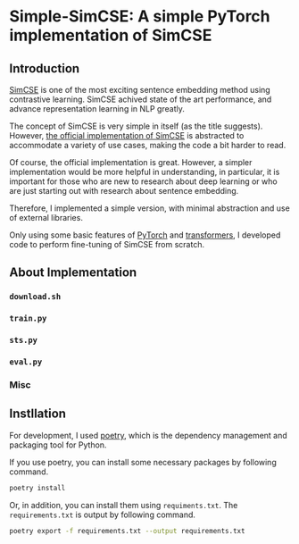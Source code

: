# Simple-SimCSE: A simple PyTorch implementation of SimCSE

## Introduction

[SimCSE](https://aclanthology.org/2021.emnlp-main.552/) is one of the most exciting sentence embedding method using contrastive learning.
SimCSE achived state of the art performance, and advance representation learning in NLP greatly.

The concept of SimCSE is very simple in itself (as the title suggests).
However, [the official implementation of SimCSE](https://github.com/princeton-nlp/SimCSE) is abstracted to accommodate a variety of use cases, making the code a bit harder to read.

Of course, the official implementation is great.
However, a simpler implementation would be more helpful in understanding, in particular, it is important for those who are new to research about deep learning or who are just starting out with research about sentence embedding.

Therefore, I implemented a simple version, with minimal abstraction and use of external libraries.

Only using some basic features of [PyTorch](https://github.com/pytorch/pytorch) and [transformers](https://github.com/huggingface/transformers), I developed code to perform fine-tuning of SimCSE from scratch.


## About Implementation


### `download.sh`

### `train.py`

### `sts.py`

### `eval.py`

### Misc



## Instllation

For development, I used [poetry](https://python-poetry.org/), which is the dependency management and packaging tool for Python.

If you use poetry, you can install some necessary packages by following command.

```bash
poetry install
```

Or, in addition, you can install them using `requiments.txt`.
The `requirements.txt` is output by following command.

```bash
poetry export -f requirements.txt --output requirements.txt
```